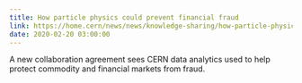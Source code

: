 ```yaml
---
title: How particle physics could prevent financial fraud
link: https://home.cern/news/news/knowledge-sharing/how-particle-physics-could-prevent-financial-fraud
date: 2020-02-20 03:00:00
---
```

 A new collaboration agreement sees CERN data analytics used to help protect commodity and financial markets from fraud.
